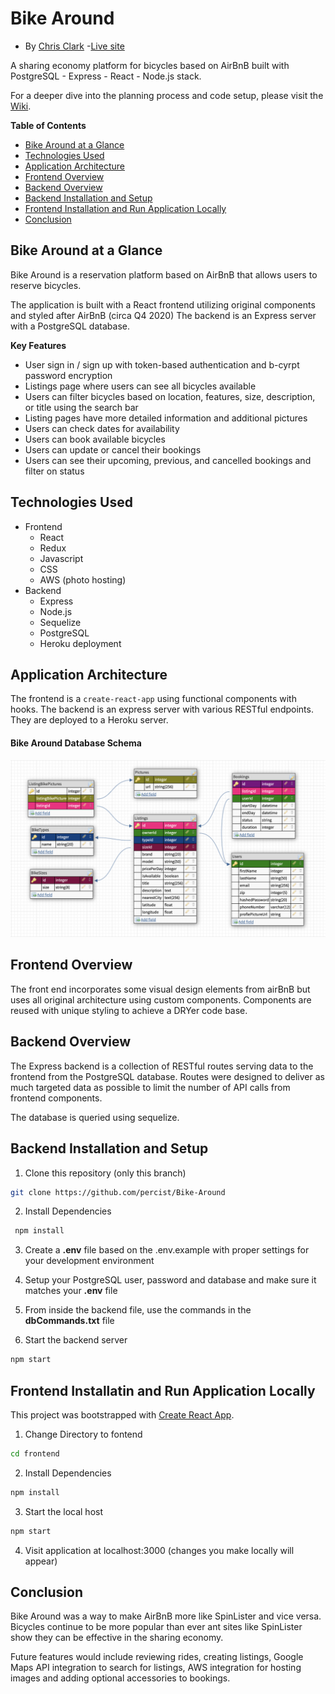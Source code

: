 # Bike Around

* By [Chris Clark](https://percist.github.io/) -[Live site](https://bike-around.herokuapp.com/)

A sharing economy platform for bicycles based on AirBnB built with PostgreSQL - Express - React - Node.js stack. 

For a deeper dive into the planning process and code setup, please visit the [Wiki](https://github.com/percist/bike-around/wiki).


**Table of Contents**
  * [Bike Around at a Glance](#Bike-Around-at-a-glance)
  * [Technologies Used](#technologies-used)
  * [Application Architecture](#application-architecture)
  * [Frontend Overview](#frontend-overview)
  * [Backend Overview](#backend-overview)
  * [Backend Installation and Setup](#Backend-Installation-and-Setup)
  * [Frontend Installation and Run Application Locally](#Frontend-Installation-and-Run-Application-Locally)
  * [Conclusion](#conclusion)

## Bike Around at a Glance
Bike Around is a reservation platform based on AirBnB that allows users to reserve bicycles.

The application is built with a React frontend utilizing original components and styled after AirBnB (circa Q4 2020)
The backend is an Express server with a PostgreSQL database.

**Key Features**
* User sign in / sign up with token-based authentication and b-cyrpt password encryption
* Listings page where users can see all bicycles available
* Users can filter bicycles based on location, features, size, description, or title using the search bar
* Listing pages have more detailed information and additional pictures
* Users can check dates for availability
* Users can book available bicycles
* Users can update or cancel their bookings
* Users can see their upcoming, previous, and cancelled bookings and filter on status

## Technologies Used
* Frontend
  * React
  * Redux
  * Javascript
  * CSS
  * AWS (photo hosting)
* Backend
  * Express
  * Node.js
  * Sequelize
  * PostgreSQL
  * Heroku deployment

## Application Architecture
The frontend is a `create-react-app` using functional components with hooks. The backend is an express server with various RESTful endpoints. They are deployed to a Heroku server.

#### Bike Around Database Schema
![image](https://github.com/percist/Bike-Around/blob/master/Bike-Around-DB-Schema.png?raw=true)

## Frontend Overview
The front end incorporates some visual design elements from airBnB but uses all original architecture using custom components. Components are reused with unique styling to achieve a DRYer code base.

## Backend Overview
The Express backend is a collection of RESTful routes serving data to the frontend from the PostgreSQL database. Routes were designed to deliver as much targeted data as possible to limit the number of API calls from frontend components.

The database is queried using sequelize.

## Backend Installation and Setup

1. Clone this repository (only this branch)

  ```bash
  git clone https://github.com/percist/Bike-Around
  ```
2. Install Dependencies

  ```bash
   npm install
   ```
   
3. Create a **.env** file based on the .env.example with proper settings for your
   development environment

4. Setup your PostgreSQL user, password and database and make sure it matches your **.env** file

5. From inside the backend file, use the commands in the **dbCommands.txt** file

6. Start the backend server

  ```bash
  npm start
  ```

## Frontend Installatin and Run Application Locally

This project was bootstrapped with [Create React App](https://github.com/facebook/create-react-app).

1. Change Directory to fontend

  ```bash
  cd frontend
  ```
2. Install Dependencies

  ```bash
  npm install
  ```
3. Start the local host

  ```bash
  npm start
  ```
  
4. Visit application at localhost:3000 (changes you make locally will appear)


## Conclusion
Bike Around was a way to make AirBnB more like SpinLister and vice versa. Bicycles continue to be more popular than ever ant sites like SpinLister show they can be effective in the sharing economy.

Future features would include reviewing rides, creating listings, Google Maps API integration to search for listings, AWS integration for hosting images and adding optional accessories to bookings.
